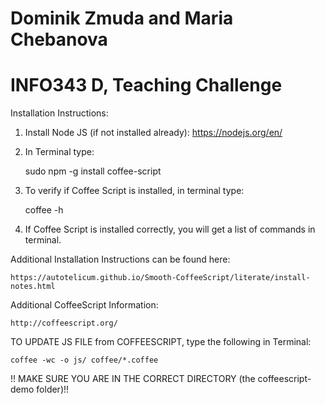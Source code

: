 # Dominik Zmuda and Maria Chebanova
# INFO343 D, Teaching Challenge

Installation Instructions:

1. Install Node JS (if not installed already): https://nodejs.org/en/

2. In Terminal type:

	sudo npm -g install coffee-script

3. To verify if Coffee Script is installed, in terminal type:

	coffee -h

4. If Coffee Script is installed correctly, you will get a list of commands in terminal.

Additional Installation Instructions can be found here:

	https://autotelicum.github.io/Smooth-CoffeeScript/literate/install-notes.html

Additional CoffeeScript Information:

	http://coffeescript.org/


TO UPDATE JS FILE from COFFEESCRIPT, type the following in Terminal:

	coffee -wc -o js/ coffee/*.coffee

!! MAKE SURE YOU ARE IN THE CORRECT DIRECTORY (the coffeescript-demo folder)!!